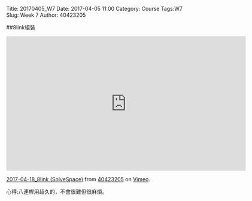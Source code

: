 Title: 20170405_W7
Date: 2017-04-05 11:00
Category: Course
Tags:W7
Slug: Week 7
Author: 40423205

##8link組裝
<iframe src="https://player.vimeo.com/video/213701995" width="640" height="359" frameborder="0" webkitallowfullscreen mozallowfullscreen allowfullscreen></iframe>
<p><a href="https://vimeo.com/213701995">2017-04-18_8link (SolveSpace)</a> from <a href="https://vimeo.com/user63868127">40423205</a> on <a href="https://vimeo.com">Vimeo</a>.</p>
<p>心得:八連桿用超久的，不會很難但很麻煩。

